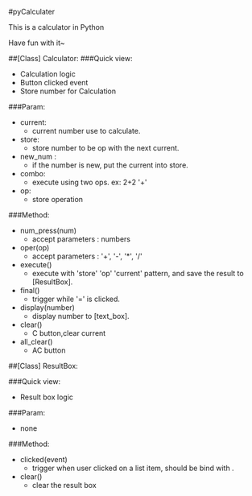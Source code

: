 #pyCalculater

This is a calculator in Python

Have fun with it~

##[Class] Calculator:
###Quick view:
- Calculation logic
- Button clicked event
- Store number for Calculation

###Param:
- current:
  - current number use to calculate.
- store:
  - store number to be op with the next current.
- new_num :
  - if the number is new, put the current into store.
- combo:
  - execute using two ops. ex: 2+2 '+'
- op:
  - store operation

###Method:
- num_press(num)
  - accept parameters : numbers
- oper(op)
  - accept parameters : '+', '-', '\*', '/'
- execute()
  - execute with 'store' 'op' 'current' pattern, and save the result to [ResultBox].
- final()
  - trigger while '=' is clicked.
- display(number)
  - display number to [text_box].
- clear()
  * C button,clear current
- all_clear()
  - AC button

##[Class] ResultBox:

###Quick view:
- Result box logic

###Param:
- none

###Method:
- clicked(event)
  - trigger when user clicked on a list item, should be bind with <ButtonRelease-1>.
- clear()
  - clear the result box

